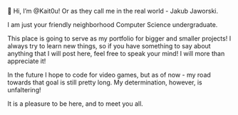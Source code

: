 👋 Hi, I’m @Kait0u! Or as they call me in the real world - Jakub Jaworski. 

I am just your friendly neighborhood Computer Science undergraduate.

This place is going to serve as my portfolio for bigger and smaller projects!
I always try to learn new things, so if you have something to say about anything that I will post here, feel free to speak your mind! I will more than appreciate it!

In the future I hope to code for video games, but as of now - my road towards that goal is still pretty long. My determination, however, is unfaltering!

It is a pleasure to be here, and to meet you all.
